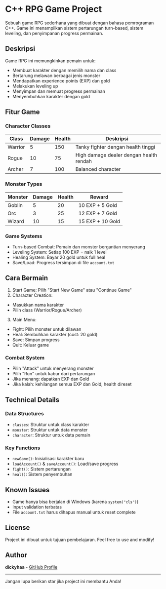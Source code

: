 # C++ RPG Game Project

Sebuah game RPG sederhana yang dibuat dengan bahasa pemrograman C++. Game ini menampilkan sistem pertarungan turn-based, sistem leveling, dan penyimpanan progress permainan.

## Deskripsi

Game RPG ini memungkinkan pemain untuk:

- Membuat karakter dengan memilih nama dan class
- Bertarung melawan berbagai jenis monster
- Mendapatkan experience points (EXP) dan gold
- Melakukan leveling up
- Menyimpan dan memuat progress permainan
- Menyembuhkan karakter dengan gold

## Fitur Game

### Character Classes

| Class   | Damage | Health | Deskripsi                               |
| ------- | ------ | ------ | --------------------------------------- |
| Warrior | 5      | 150    | Tanky fighter dengan health tinggi      |
| Rogue   | 10     | 75     | High damage dealer dengan health rendah |
| Archer  | 7      | 100    | Balanced character                      |

### Monster Types

| Monster | Damage | Health | Reward           |
| ------- | ------ | ------ | ---------------- |
| Goblin  | 5      | 20     | 10 EXP + 5 Gold  |
| Orc     | 3      | 25     | 12 EXP + 7 Gold  |
| Wizard  | 10     | 15     | 15 EXP + 10 Gold |

### Game Systems

- Turn-based Combat: Pemain dan monster bergantian menyerang
- Leveling System: Setiap 100 EXP = naik 1 level
- Healing System: Bayar 20 gold untuk full heal
- Save/Load: Progress tersimpan di file `account.txt`

## Cara Bermain

1. Start Game: Pilih "Start New Game" atau "Continue Game"
2. Character Creation:

- Masukkan nama karakter
- Pilih class (Warrior/Rogue/Archer)

3. Main Menu:

- Fight: Pilih monster untuk dilawan
- Heal: Sembuhkan karakter (cost: 20 gold)
- Save: Simpan progress
- Quit: Keluar game

### Combat System

- Pilih "Attack" untuk menyerang monster
- Pilih "Run" untuk kabur dari pertarungan
- Jika menang: dapatkan EXP dan Gold
- Jika kalah: kehilangan semua EXP dan Gold, health direset

## Technical Details

### Data Structures

- `classes`: Struktur untuk class karakter
- `monster`: Struktur untuk data monster
- `character`: Struktur untuk data pemain

### Key Functions

- `newGame()`: Inisialisasi karakter baru
- `loadAccount()` & `saveAccount()`: Load/save progress
- `fight()`: Sistem pertarungan
- `heal()`: Sistem penyembuhan

## Known Issues

- Game hanya bisa berjalan di Windows (karena `system("cls")`)
- Input validation terbatas
- File `account.txt` harus dihapus manual untuk reset complete

## License

Project ini dibuat untuk tujuan pembelajaran. Feel free to use and modify!

## Author

**dickyhaa** - [GitHub Profile](https://github.com/dickyhaa)

---

Jangan lupa berikan star jika project ini membantu Anda!
